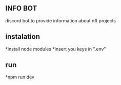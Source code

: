 ## INFO BOT
discord bot to provide information about nft projects
## instalation
*install node modules
*insert you keys in ".env"

## run
*npm run dev

